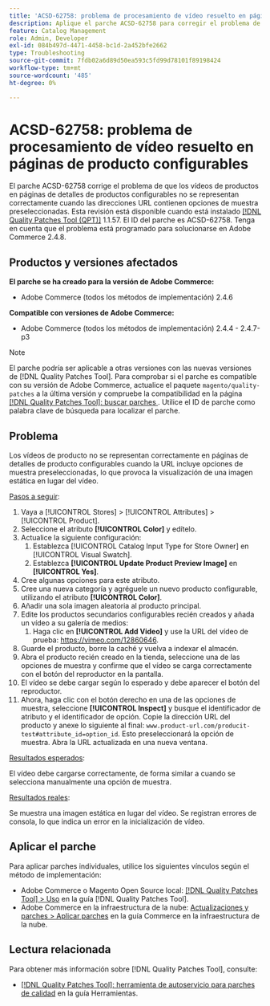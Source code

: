```yaml
---
title: 'ACSD-62758: problema de procesamiento de vídeo resuelto en páginas de producto configurables'
description: Aplique el parche ACSD-62758 para corregir el problema de Adobe Commerce en el que los vídeos de producto en páginas de detalles de producto configurables no se representan correctamente cuando las direcciones URL contienen opciones de muestra preseleccionadas.
feature: Catalog Management
role: Admin, Developer
exl-id: 084b497d-4471-4458-bc1d-2a452bfe2662
type: Troubleshooting
source-git-commit: 7fdb02a6d89d50ea593c5fd99d78101f89198424
workflow-type: tm+mt
source-wordcount: '485'
ht-degree: 0%

---
```


# ACSD-62758: problema de procesamiento de vídeo resuelto en páginas de producto configurables

El parche ACSD-62758 corrige el problema de que los vídeos de productos en páginas de detalles de productos configurables no se representan correctamente cuando las direcciones URL contienen opciones de muestra preseleccionadas. Esta revisión está disponible cuando está instalado [[!DNL Quality Patches Tool (QPT)]](/help/tools/quality-patches-tool/quality-patches-tool-to-self-serve-quality-patches.md) 1.1.57. El ID del parche es ACSD-62758. Tenga en cuenta que el problema está programado para solucionarse en Adobe Commerce 2.4.8.

## Productos y versiones afectados

**El parche se ha creado para la versión de Adobe Commerce:**

* Adobe Commerce (todos los métodos de implementación) 2.4.6

**Compatible con versiones de Adobe Commerce:**

* Adobe Commerce (todos los métodos de implementación) 2.4.4 - 2.4.7-p3

>[!NOTE]
>
>El parche podría ser aplicable a otras versiones con las nuevas versiones de [!DNL Quality Patches Tool]. Para comprobar si el parche es compatible con su versión de Adobe Commerce, actualice el paquete `magento/quality-patches` a la última versión y compruebe la compatibilidad en la página [[!DNL Quality Patches Tool]: buscar parches ](https://experienceleague.adobe.com/tools/commerce-quality-patches/index.html). Utilice el ID de parche como palabra clave de búsqueda para localizar el parche.

## Problema

Los vídeos de producto no se representan correctamente en páginas de detalles de producto configurables cuando la URL incluye opciones de muestra preseleccionadas, lo que provoca la visualización de una imagen estática en lugar del vídeo.

<u>Pasos a seguir</u>:

1. Vaya a [!UICONTROL Stores] > [!UICONTROL Attributes] > [!UICONTROL Product].
1. Seleccione el atributo **[!UICONTROL Color]** y edítelo.
1. Actualice la siguiente configuración:
   1. Establezca [!UICONTROL Catalog Input Type for Store Owner] en [!UICONTROL Visual Swatch].
   1. Establezca **[!UICONTROL Update Product Preview Image]** en **[!UICONTROL Yes]**.
1. Cree algunas opciones para este atributo.
1. Cree una nueva categoría y agréguele un nuevo producto configurable, utilizando el atributo **[!UICONTROL Color]**.
1. Añadir una sola imagen aleatoria al producto principal.
1. Edite los productos secundarios configurables recién creados y añada un vídeo a su galería de medios:
   1. Haga clic en **[!UICONTROL Add Video]** y use la URL del vídeo de prueba: https://vimeo.com/12860646.
1. Guarde el producto, borre la caché y vuelva a indexar el almacén.
1. Abra el producto recién creado en la tienda, seleccione una de las opciones de muestra y confirme que el vídeo se carga correctamente con el botón del reproductor en la pantalla.
1. El vídeo se debe cargar según lo esperado y debe aparecer el botón del reproductor.
1. Ahora, haga clic con el botón derecho en una de las opciones de muestra, seleccione **[!UICONTROL Inspect]** y busque el identificador de atributo y el identificador de opción. Copie la dirección URL del producto y anexe lo siguiente al final: `www.product-url.com/producit-test#attribute_id=option_id`. Esto preseleccionará la opción de muestra. Abra la URL actualizada en una nueva ventana.

<u>Resultados esperados</u>:

El vídeo debe cargarse correctamente, de forma similar a cuando se selecciona manualmente una opción de muestra.

<u>Resultados reales</u>:

Se muestra una imagen estática en lugar del vídeo. Se registran errores de consola, lo que indica un error en la inicialización de vídeo.

## Aplicar el parche

Para aplicar parches individuales, utilice los siguientes vínculos según el método de implementación:

* Adobe Commerce o Magento Open Source local: [[!DNL Quality Patches Tool] > Uso](/help/tools/quality-patches-tool/usage.md) en la guía [!DNL Quality Patches Tool].
* Adobe Commerce en la infraestructura de la nube: [Actualizaciones y parches > Aplicar parches](https://experienceleague.adobe.com/docs/commerce-cloud-service/user-guide/develop/upgrade/apply-patches.html) en la guía Commerce en la infraestructura de la nube.


## Lectura relacionada

Para obtener más información sobre [!DNL Quality Patches Tool], consulte:

* [[!DNL Quality Patches Tool]: herramienta de autoservicio para parches de calidad](/help/tools/quality-patches-tool/quality-patches-tool-to-self-serve-quality-patches.md) en la guía Herramientas.

